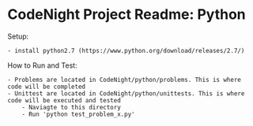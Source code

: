 # CodeNight Project Readme: Python

Setup:

    - install python2.7 (https://www.python.org/download/releases/2.7/)

How to Run and Test:

    - Problems are located in CodeNight/python/problems. This is where code will be completed
    - Unittest are located in CodeNight/python/unittests. This is where code will be executed and tested
        - Naviagte to this directory
        - Run 'python test_problem_x.py'

